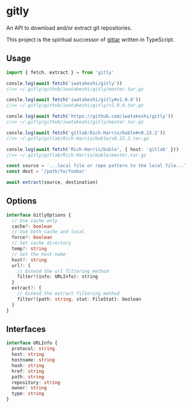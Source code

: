 # gitly

An API to download and/or extract git repositories.

This project is the spiritual successor of [gittar](https://github.com/iwatakeshi/gittar) written in TypeScript.

## Usage

```typescript
import { fetch, extract } = from 'gitly'

consle.log(await fetch('iwatakeshi/gitly'))
//=> ~/.gitly/github/iwatakeshi/gitly/master.tar.gz

consle.log(await fetch('iwatakeshi/gitly#v1.0.0'))
//=> ~/.gitly/github/iwatakeshi/gitly/v1.0.0.tar.gz

consle.log(await fetch('https://github.com/iwatakeshi/gitly'))
//=> ~/.gitly/github/iwatakeshi/gitly/master.tar.gz

consle.log(await fetch('gitlab:Rich-Harris/buble#v0.15.2'))
//=> ~/.gitly/gitlab/Rich-Harris/buble/v0.15.2.tar.gz

consle.log(await fetch('Rich-Harris/buble', { host: 'gitlab' }))
//=> ~/.gitly/gitlab/Rich-Harris/buble/master.tar.gz

const source = '...local file or repo pattern to the local file...'
const dest = '/path/to/foobar'

await extract(source, destination)
```

## Options

```typescript
interface GitlyOptions {
  // Use cache only
  cache?: boolean
  // Use both cache and local
  force?: boolean
  // Set cache directory
  temp?: string
  // Set the host name
  host?: string
  url?: {
    // Extend the url filtering method
    filter?(info: URLInfo): string
  }
  extract?: {
    // Extend the extract filtering method
    filter?(path: string, stat: FileStat): boolean
  }
}
```

## Interfaces

```typescript
interface URLInfo {
  protocol: string
  host: string
  hostname: string
  hash: string
  href: string
  path: string
  repository: string
  owner: string
  type: string
}
```
